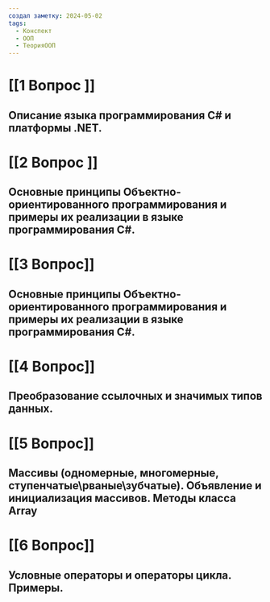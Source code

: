 ```yaml
---
создал заметку: 2024-05-02
tags:
  - Конспект
  - ООП
  - ТеорияООП
---
```

# [[1 Вопрос ]]
## Описание языка программирования С# и платформы .NET. 
# [[2 Вопрос ]]
## Основные принципы Объектно-ориентированного программирования и примеры их реализации в языке программирования C\#.
# [[3 Вопрос]]
## Основные принципы Объектно-ориентированного программирования и примеры их реализации в языке программирования C\#.
# [[4 Вопрос]]
## Преобразование ссылочных и значимых типов данных.
# [[5 Вопрос]]
## Массивы (одномерные, многомерные, ступенчатые\рваные\зубчатые). Объявление и инициализация массивов. Методы класса Array
# [[6 Вопрос]]
## Условные операторы и операторы цикла. Примеры.